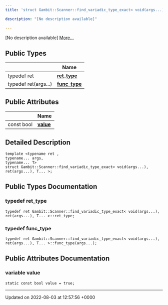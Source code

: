 ```yaml
---
title: 'struct Gambit::Scanner::find_variadic_type_exact< void(args...), ret(args...), T... >'

description: "[No description available]"

---
```









[No description available] [More...](#detailed-description)

## Public Types

|                | Name           |
| -------------- | -------------- |
| typedef ret | **[ret_type](/documentation/code/main/classes/structgambit_1_1scanner_1_1find__variadic__type__exact_3_01void_07args_8_8_8_08_00_01ret_07args_8_8_8_08_00_01t_8_8_8_01_4/#typedef-ret-type)**  |
| typedef ret(args...) | **[func_type](/documentation/code/main/classes/structgambit_1_1scanner_1_1find__variadic__type__exact_3_01void_07args_8_8_8_08_00_01ret_07args_8_8_8_08_00_01t_8_8_8_01_4/#typedef-func-type)**  |

## Public Attributes

|                | Name           |
| -------------- | -------------- |
| const bool | **[value](/documentation/code/main/classes/structgambit_1_1scanner_1_1find__variadic__type__exact_3_01void_07args_8_8_8_08_00_01ret_07args_8_8_8_08_00_01t_8_8_8_01_4/#variable-value)**  |

## Detailed Description

```
template <typename ret ,
typename... args,
typename... T>
struct Gambit::Scanner::find_variadic_type_exact< void(args...), ret(args...), T... >;
```

## Public Types Documentation

### typedef ret_type

```
typedef ret Gambit::Scanner::find_variadic_type_exact< void(args...), ret(args...), T... >::ret_type;
```


### typedef func_type

```
typedef ret Gambit::Scanner::find_variadic_type_exact< void(args...), ret(args...), T... >::func_type(args...);
```


## Public Attributes Documentation

### variable value

```
static const bool value = true;
```


-------------------------------

Updated on 2022-08-03 at 12:57:56 +0000